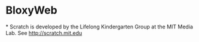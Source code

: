 # BloxyWeb
\* Scratch is developed by the Lifelong Kindergarten Group at the MIT Media Lab. See http://scratch.mit.edu
